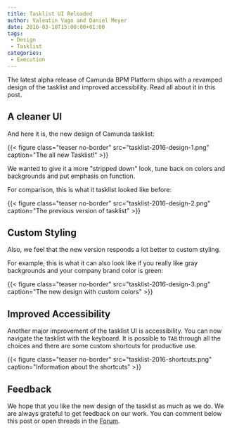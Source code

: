 ```yaml
---
title: Tasklist UI Reloaded
author: Valentin Vago and Daniel Meyer
date: 2016-03-18T15:00:00+01:00
tags:
 - Design
 - Tasklist
categories:
 - Execution
---
```


The latest alpha release of Camunda BPM Platform ships with a revamped design of the tasklist and improved accessibility.
Read all about it in this post.
<!--more-->

## A cleaner UI

And here it is, the new design of Camunda tasklist:

{{< figure class="teaser no-border" src="tasklist-2016-design-1.png" caption="The all new Tasklist!" >}}

We wanted to give it a more "stripped down" look, tune back on colors and backgrounds and put emphasis on function.

For comparison, this is what it tasklist looked like before:

{{< figure class="teaser no-border" src="tasklist-2016-design-2.png" caption="The previous version of tasklist" >}}

## Custom Styling

Also, we feel that the new version responds a lot better to custom styling.

For example, this is what it can also look like if you really like gray backgrounds and your company brand color is green:

{{< figure class="teaser no-border" src="tasklist-2016-design-3.png" caption="The new design with custom colors" >}}

## Improved Accessibility

Another major improvement of the tasklist UI is accessibility. You can now navigate the tasklist with the keyboard.
It is possible to `TAB` through all the choices and there are some custom shortcuts for productive use.

{{< figure class="teaser no-border" src="tasklist-2016-shortcuts.png" caption="Information about the shortcuts" >}}

## Feedback

We hope that you like the new design of the tasklist as much as we do. We are always grateful to get feedback on our work. You can comment below this post or open threads in the [Forum](https://forum.camunda.org).
